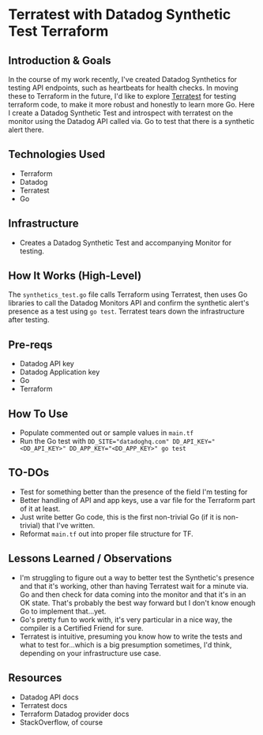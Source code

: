 # Terratest with Datadog Synthetic Test Terraform

## Introduction & Goals

In the course of my work recently, I've created Datadog Synthetics for testing API endpoints, such as heartbeats for health checks. In moving these to Terraform in the future, I'd like to explore [Terratest](https://terratest.gruntwork.io/) for testing terraform code, to make it more robust and honestly to learn more Go. Here I create a Datadog Synthetic Test and introspect with terratest on the monitor using the Datadog API called via. Go to test that there is a synthetic alert there.

## Technologies Used

- Terraform
- Datadog
- Terratest
- Go

## Infrastructure

- Creates a Datadog Synthetic Test and accompanying Monitor for testing.

## How It Works (High-Level)

The `synthetics_test.go` file calls Terraform using Terratest, then uses Go libraries to call the Datadog Monitors API and confirm the synthetic alert's presence as a test using `go test`. Terratest tears down the infrastructure after testing.

## Pre-reqs

- Datadog API key
- Datadog Application key
- Go
- Terraform

## How To Use

- Populate commented out or sample values in `main.tf`
- Run the Go test with `DD_SITE="datadoghq.com" DD_API_KEY="<DD_API_KEY>" DD_APP_KEY="<DD_APP_KEY>" go test`

## TO-DOs

- Test for something better than the presence of the field I'm testing for
- Better handling of API and app keys, use a var file for the Terraform part of it at least.
- Just write better Go code, this is the first non-trivial Go (if it is non-trivial) that I've written.
- Reformat `main.tf` out into proper file structure for TF.

## Lessons Learned / Observations

- I'm struggling to figure out a way to better test the Synthetic's presence and that it's working, other than having Terratest wait for a minute via. Go and then check for data coming into the monitor and that it's in an OK state. That's probably the best way forward but I don't know enough Go to implement that...yet.
- Go's pretty fun to work with, it's very particular in a nice way, the compiler is a Certified Friend for sure.
- Terratest is intuitive, presuming you know how to write the tests and what to test for...which is a big presumption sometimes, I'd think, depending on your infrastructure use case.

## Resources

- Datadog API docs
- Terratest docs
- Terraform Datadog provider docs
- StackOverflow, of course
